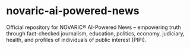 # novaric-ai-powered-news
Official repository for NOVARIC® AI-Powered News – empowering truth through fact-checked journalism, education, politics, economy, judiciary, health, and profiles of individuals of public interest (PIPI).
